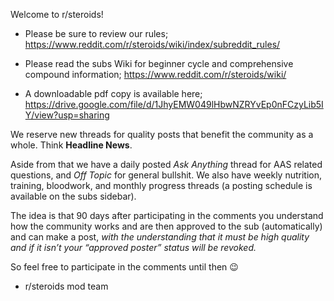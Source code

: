 Welcome to r/steroids!

* Please be sure to review our rules; https://www.reddit.com/r/steroids/wiki/index/subreddit_rules/

* Please read the subs Wiki for beginner cycle and comprehensive compound information; https://www.reddit.com/r/steroids/wiki/

* A downloadable pdf copy is available here; https://drive.google.com/file/d/1JhyEMW049lHbwNZRYvEp0nFCzyLib5IY/view?usp=sharing

We reserve new threads for quality posts that benefit the community as a whole. Think **Headline News**.

Aside from that we have a daily posted *Ask Anything* thread for AAS related questions, and *Off Topic* for general bullshit. We also have weekly nutrition, training, bloodwork, and monthly progress threads (a posting schedule is available on the subs sidebar).

The idea is that 90 days after participating in the comments you understand how the community works and are then approved to the sub (automatically) and can make a post, *with the understanding that it must be high quality and if it isn’t your “approved poster” status will be revoked.*

So feel free to participate in the comments until then 😉 

- r/steroids mod team